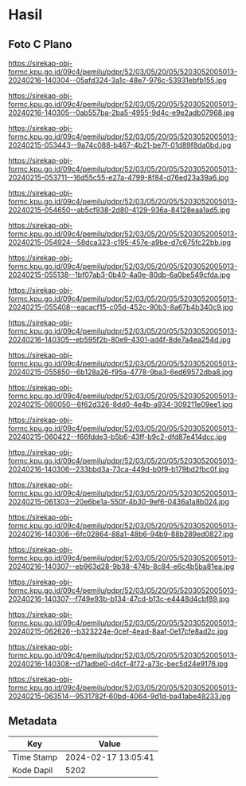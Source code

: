 # Hasil

## Foto C Plano

https://sirekap-obj-formc.kpu.go.id/09c4/pemilu/pdpr/52/03/05/20/05/5203052005013-20240216-140304--05afd324-3a1c-48e7-976c-53931ebfb155.jpg

https://sirekap-obj-formc.kpu.go.id/09c4/pemilu/pdpr/52/03/05/20/05/5203052005013-20240216-140305--0ab557ba-2ba5-4955-9d4c-e9e2adb07968.jpg

https://sirekap-obj-formc.kpu.go.id/09c4/pemilu/pdpr/52/03/05/20/05/5203052005013-20240215-053443--9a74c088-b467-4b21-be7f-01d89f8da0bd.jpg

https://sirekap-obj-formc.kpu.go.id/09c4/pemilu/pdpr/52/03/05/20/05/5203052005013-20240215-053711--16d55c55-e27a-4799-8f84-d76ed23a39a6.jpg

https://sirekap-obj-formc.kpu.go.id/09c4/pemilu/pdpr/52/03/05/20/05/5203052005013-20240215-054650--ab5cf938-2d80-4129-936a-84128eaa1ad5.jpg

https://sirekap-obj-formc.kpu.go.id/09c4/pemilu/pdpr/52/03/05/20/05/5203052005013-20240215-054924--58dca323-c195-457e-a9be-d7c675fc22bb.jpg

https://sirekap-obj-formc.kpu.go.id/09c4/pemilu/pdpr/52/03/05/20/05/5203052005013-20240215-055138--1bf07ab3-0b40-4a0e-80db-6a0be549cfda.jpg

https://sirekap-obj-formc.kpu.go.id/09c4/pemilu/pdpr/52/03/05/20/05/5203052005013-20240215-055408--eacacf15-c05d-452c-90b3-8a67b4b340c9.jpg

https://sirekap-obj-formc.kpu.go.id/09c4/pemilu/pdpr/52/03/05/20/05/5203052005013-20240216-140305--eb595f2b-80e9-4301-ad4f-8de7a4ea254d.jpg

https://sirekap-obj-formc.kpu.go.id/09c4/pemilu/pdpr/52/03/05/20/05/5203052005013-20240215-055850--6b128a26-f95a-4778-9ba3-6ed69572dba8.jpg

https://sirekap-obj-formc.kpu.go.id/09c4/pemilu/pdpr/52/03/05/20/05/5203052005013-20240215-060050--6f62d326-8dd0-4e4b-a934-309211e09ee1.jpg

https://sirekap-obj-formc.kpu.go.id/09c4/pemilu/pdpr/52/03/05/20/05/5203052005013-20240215-060422--f66fdde3-b5b6-43ff-b9c2-dfd87e414dcc.jpg

https://sirekap-obj-formc.kpu.go.id/09c4/pemilu/pdpr/52/03/05/20/05/5203052005013-20240216-140306--233bbd3a-73ca-449d-b0f9-b179bd2fbc0f.jpg

https://sirekap-obj-formc.kpu.go.id/09c4/pemilu/pdpr/52/03/05/20/05/5203052005013-20240215-061303--20e6be1a-550f-4b30-9ef6-0436a1a8b024.jpg

https://sirekap-obj-formc.kpu.go.id/09c4/pemilu/pdpr/52/03/05/20/05/5203052005013-20240216-140306--6fc02864-88a1-48b6-94b9-88b289ed0827.jpg

https://sirekap-obj-formc.kpu.go.id/09c4/pemilu/pdpr/52/03/05/20/05/5203052005013-20240216-140307--eb963d28-9b38-474b-8c84-e6c4b5ba81ea.jpg

https://sirekap-obj-formc.kpu.go.id/09c4/pemilu/pdpr/52/03/05/20/05/5203052005013-20240216-140307--f749e93b-b134-47cd-b13c-e4448d4cbf89.jpg

https://sirekap-obj-formc.kpu.go.id/09c4/pemilu/pdpr/52/03/05/20/05/5203052005013-20240215-062626--b323224e-0cef-4ead-8aaf-0e17cfe8ad2c.jpg

https://sirekap-obj-formc.kpu.go.id/09c4/pemilu/pdpr/52/03/05/20/05/5203052005013-20240216-140308--d71adbe0-d4cf-4f72-a73c-bec5d24e9176.jpg

https://sirekap-obj-formc.kpu.go.id/09c4/pemilu/pdpr/52/03/05/20/05/5203052005013-20240215-063514--9531782f-60bd-4064-9d1d-ba41abe48233.jpg


## Metadata

| Key        | Value               |
| ---------- | ------------------- |
| Time Stamp | 2024-02-17 13:05:41 |
| Kode Dapil | 5202                |



